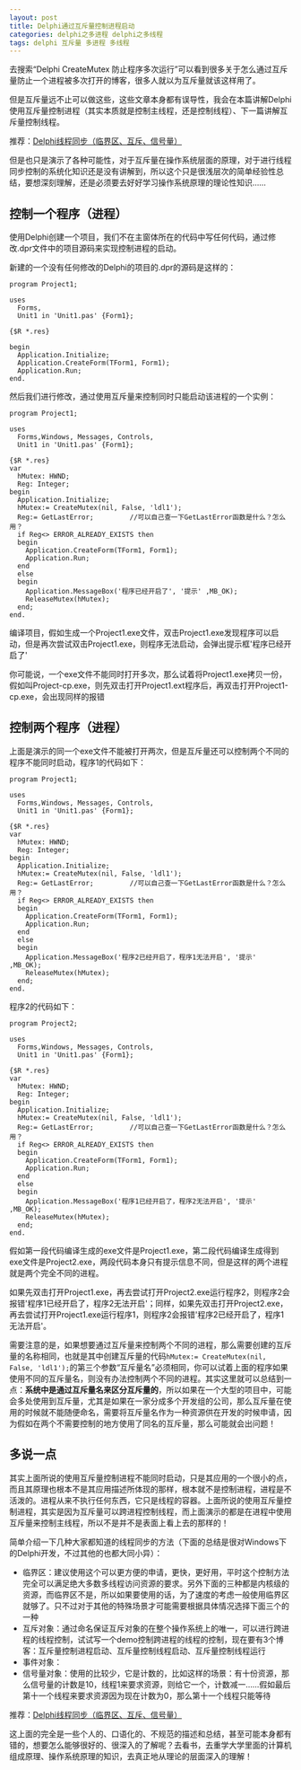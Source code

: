 ```yaml
---
layout: post
title: Delphi通过互斥量控制进程启动
categories: delphi之多进程 delphi之多线程
tags: delphi 互斥量 多进程 多线程
---
```


去搜索“Delphi CreateMutex 防止程序多次运行”可以看到很多关于怎么通过互斥量防止一个进程被多次打开的博客，很多人就以为互斥量就该这样用了。

但是互斥量远不止可以做这些，这些文章本身都有误导性，我会在本篇讲解Delphi使用互斥量控制进程（其实本质就是控制主线程，还是控制线程）、下一篇讲解互斥量控制线程。

推荐：[Delphi线程同步（临界区、互斥、信号量）](http://www.xumenger.com/delphi-tthread-20150423/)

但是也只是演示了各种可能性，对于互斥量在操作系统层面的原理，对于进行线程同步控制的系统化知识还是没有讲解到，所以这个只是很浅层次的简单经验性总结，要想深刻理解，还是必须要去好好学习操作系统原理的理论性知识……

## 控制一个程序（进程）

使用Delphi创建一个项目，我们不在主窗体所在的代码中写任何代码，通过修改.dpr文件中的项目源码来实现控制进程的启动。

新建的一个没有任何修改的Delphi的项目的.dpr的源码是这样的：

```
program Project1;

uses
  Forms,
  Unit1 in 'Unit1.pas' {Form1};

{$R *.res}

begin
  Application.Initialize;
  Application.CreateForm(TForm1, Form1);
  Application.Run;
end.
```

然后我们进行修改，通过使用互斥量来控制同时只能启动该进程的一个实例：

```
program Project1;

uses
  Forms,Windows, Messages, Controls,
  Unit1 in 'Unit1.pas' {Form1};

{$R *.res}
var
  hMutex: HWND;
  Reg: Integer;
begin
  Application.Initialize;
  hMutex:= CreateMutex(nil, False, 'ldl1');
  Reg:= GetLastError;         //可以自己查一下GetLastError函数是什么？怎么用？
  if Reg<> ERROR_ALREADY_EXISTS then
  begin
    Application.CreateForm(TForm1, Form1);
    Application.Run;
  end
  else
  begin
    Application.MessageBox('程序已经开启了', '提示' ,MB_OK);
    ReleaseMutex(hMutex);
  end;
end.
```

编译项目，假如生成一个Project1.exe文件，双击Project1.exe发现程序可以启动，但是再次尝试双击Project1.exe，则程序无法启动，会弹出提示框'程序已经开启了'

你可能说，一个exe文件不能同时打开多次，那么试着将Project1.exe拷贝一份，假如叫Project-cp.exe，则先双击打开Project1.ext程序后，再双击打开Project1-cp.exe，会出现同样的报错

## 控制两个程序（进程）

上面是演示的同一个exe文件不能被打开两次，但是互斥量还可以控制两个不同的程序不能同时启动，程序1的代码如下：

```
program Project1;

uses
  Forms,Windows, Messages, Controls,
  Unit1 in 'Unit1.pas' {Form1};

{$R *.res}
var
  hMutex: HWND;
  Reg: Integer;
begin
  Application.Initialize;
  hMutex:= CreateMutex(nil, False, 'ldl1');
  Reg:= GetLastError;         //可以自己查一下GetLastError函数是什么？怎么用？
  if Reg<> ERROR_ALREADY_EXISTS then
  begin
    Application.CreateForm(TForm1, Form1);
    Application.Run;
  end
  else
  begin
    Application.MessageBox('程序2已经开启了，程序1无法开启', '提示' ,MB_OK);
    ReleaseMutex(hMutex);
  end;
end.
```

程序2的代码如下：

```
program Project2;

uses
  Forms,Windows, Messages, Controls,
  Unit1 in 'Unit1.pas' {Form1};

{$R *.res}
var
  hMutex: HWND;
  Reg: Integer;
begin
  Application.Initialize;
  hMutex:= CreateMutex(nil, False, 'ldl1');
  Reg:= GetLastError;         //可以自己查一下GetLastError函数是什么？怎么用？
  if Reg<> ERROR_ALREADY_EXISTS then
  begin
    Application.CreateForm(TForm1, Form1);
    Application.Run;
  end
  else
  begin
    Application.MessageBox('程序1已经开启了，程序2无法开启', '提示' ,MB_OK);
    ReleaseMutex(hMutex);
  end;
end.
```

假如第一段代码编译生成的exe文件是Project1.exe，第二段代码编译生成得到exe文件是Project2.exe，两段代码本身只有提示信息不同，但是这样的两个进程就是两个完全不同的进程。

如果先双击打开Project1.exe，再去尝试打开Project2.exe运行程序2，则程序2会报错'程序1已经开启了，程序2无法开启'；同样，如果先双击打开Project2.exe，再去尝试打开Project1.exe运行程序1，则程序2会报错'程序2已经开启了，程序1无法开启'。

需要注意的是，如果想要通过互斥量来控制两个不同的进程，那么需要创建的互斥量的名称相同，也就是其中创建互斥量的代码`hMutex:= CreateMutex(nil, False, 'ldl1');`的第三个参数“互斥量名”必须相同，你可以试着上面的程序如果使用不同的互斥量名，则没有办法控制两个不同的进程。其实这里就可以总结到一点：**系统中是通过互斥量名来区分互斥量的**，所以如果在一个大型的项目中，可能会多处使用到互斥量，尤其是如果在一家分成多个开发组的公司，那么互斥量在使用的时候就不能随便命名，需要将互斥量名作为一种资源供在开发的时候申请，因为假如在两个不需要控制的地方使用了同名的互斥量，那么可能就会出问题！

## 多说一点

其实上面所说的使用互斥量控制进程不能同时启动，只是其应用的一个很小的点，而且其原理也根本不是其应用描述所体现的那样，根本就不是控制进程，进程是不活泼的。进程从来不执行任何东西，它只是线程的容器。上面所说的使用互斥量控制进程，其实是因为互斥量可以跨进程控制线程，而上面演示的都是在进程中使用互斥量来控制主线程，所以不是并不是表面上看上去的那样的！

简单介绍一下几种大家都知道的线程同步的方法（下面的总结是很对Windows下的Delphi开发，不过其他的也都大同小异）：

* 临界区：建议使用这个可以更方便的申请，更快，更好用，平时这个控制方法完全可以满足绝大多数多线程访问资源的要求。另外下面的三种都是内核级的资源，而临界区不是，所以如果要使用的话，为了速度的考虑一般使用临界区就够了。只不过对于其他的特殊场景才可能需要根据具体情况选择下面三个的一种
* 互斥对象：通过命名保证互斥对象的在整个操作系统上的唯一，可以进行跨进程的线程控制，试试写一个demo控制跨进程的线程的控制，现在要有3个博客：互斥量控制进程启动、互斥量控制线程启动、互斥量控制线程运行
* 事件对象：
* 信号量对象：使用的比较少，它是计数的，比如这样的场景：有十份资源，那么信号量的计数是10，线程1来要求资源，则给它一个，计数减一……假如最后第十一个线程来要求资源因为现在计数为0，那么第十一个线程只能等待

推荐：[Delphi线程同步（临界区、互斥、信号量）](http://www.xumenger.com/delphi-tthread-20150423/)

这上面的完全是一些个人的、口语化的、不规范的描述和总结，甚至可能本身都有错的，想要怎么能够很好的、很深入的了解呢？去看书，去重学大学里面的计算机组成原理、操作系统原理的知识，去真正地从理论的层面深入的理解！
